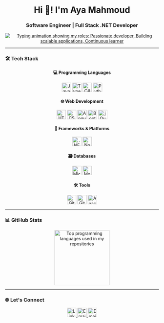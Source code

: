 <h1 align="center">Hi 👋! I'm Aya Mahmoud</h1>
<h3 align="center">Software Engineer | Full Stack .NET Developer</h3>

<p align="center">
  <a href="https://git.io/typing-svg"><img src="https://readme-typing-svg.demolab.com?font=Fira+Code&pause=1000&color=BD91F7&center=true&width=435&lines=Passionate+developer;Building+scalable+applications;Continuous+learner" alt="Typing animation showing my roles: Passionate developer, Building scalable applications, Continuous learner" /></a>
</p>

---

### 🛠️ Tech Stack

<div align="center">
  
#### 💻 Programming Languages
<img src="https://img.shields.io/badge/JavaScript-F7DF1E?logo=javascript&logoColor=black&style=for-the-badge" height="30" alt="JavaScript logo" />
<img src="https://img.shields.io/badge/TypeScript-3178C6?logo=typescript&logoColor=white&style=for-the-badge" height="30" alt="TypeScript logo" />
<img src="https://img.shields.io/badge/C%23-239120?logo=c-sharp&logoColor=white&style=for-the-badge" height="30" alt="C# logo" />
<img src="https://img.shields.io/badge/Python-3776AB?logo=python&logoColor=white&style=for-the-badge" height="30" alt="Python logo" />

#### 🌐 Web Development
<img src="https://img.shields.io/badge/HTML5-E34F26?logo=html5&logoColor=white&style=for-the-badge" height="30" alt="HTML5 logo" />
<img src="https://img.shields.io/badge/CSS3-1572B6?logo=css3&logoColor=white&style=for-the-badge" height="30" alt="CSS3 logo" />
<img src="https://img.shields.io/badge/Angular-DD0031?logo=angular&logoColor=white&style=for-the-badge" height="30" alt="Angular logo" />
<img src="https://img.shields.io/badge/Bootstrap-7952B3?logo=bootstrap&logoColor=white&style=for-the-badge" height="30" alt="Bootstrap logo" />
<img src="https://img.shields.io/badge/jQuery-0769AD?logo=jquery&logoColor=white&style=for-the-badge" height="30" alt="jQuery logo" />

#### 🚀 Frameworks & Platforms
<img src="https://img.shields.io/badge/.NET-512BD4?logo=dotnet&logoColor=white&style=for-the-badge" height="30" alt=".NET logo" />
<img src="https://img.shields.io/badge/Node.js-339933?logo=node.js&logoColor=white&style=for-the-badge" height="30" alt="Node.js logo" />

#### 🗃️ Databases
<img src="https://img.shields.io/badge/Microsoft%20SQL%20Server-CC2927?logo=microsoft-sql-server&logoColor=white&style=for-the-badge" height="30" alt="Microsoft SQL Server logo" />
<img src="https://img.shields.io/badge/MongoDB-47A248?logo=mongodb&logoColor=white&style=for-the-badge" height="30" alt="MongoDB logo" />

#### 🛠️ Tools
<img src="https://img.shields.io/badge/GitHub-181717?logo=github&logoColor=white&style=for-the-badge" height="30" alt="GitHub logo" />
<img src="https://img.shields.io/badge/Git-F05032?logo=git&logoColor=white&style=for-the-badge" height="30" alt="Git logo" />
<img src="https://img.shields.io/badge/Anaconda-44A833?logo=anaconda&logoColor=white&style=for-the-badge" height="30" alt="Anaconda logo" />

</div>

---

### 📊 GitHub Stats

<div align="center">

  <img src="https://github-readme-stats.vercel.app/api/top-langs?username=AyaM9999&locale=en&hide_title=false&layout=compact&card_width=320&langs_count=6&theme=dracula&hide_border=true" height="180" alt="Top programming languages used in my repositories" />
</div>

---

### 🌐 Let's Connect

<div align="center">
  <a href="https://www.linkedin.com/in/aya-m-14a244283/" target="_blank">
    <img src="https://img.shields.io/badge/LinkedIn-0A66C2?logo=linkedin&logoColor=white&style=for-the-badge" height="30" alt="LinkedIn profile link" />
  </a>
  <a href="mailto:mahmmoudaya5@gmail.com" target="_blank">
    <img src="https://img.shields.io/badge/Gmail-EA4335?logo=gmail&logoColor=white&style=for-the-badge" height="30" alt="Email via Gmail" />
  </a>
  <a href="mailto:Aya.mahmoudd1@outlook.com" target="_blank">
    <img src="https://img.shields.io/badge/Outlook-0078D4?logo=microsoft-outlook&logoColor=white&style=for-the-badge" height="30" alt="Email via Outlook" />
  </a>
</div>
